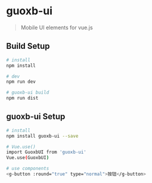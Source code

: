 # guoxb-ui

> Mobile UI elements for vue.js

## Build Setup

``` bash
# install
npm install

# dev
npm run dev

# guoxb-ui build
npm run dist
```

## guoxb-ui Setup

``` bash
# install
npm install guoxb-ui --save

# Vue.use()
import GuoxbUI from 'guoxb-ui'
Vue.use(GuoxbUI)

# use components
<g-button :round="true" type="normal">按钮</g-button>
```
